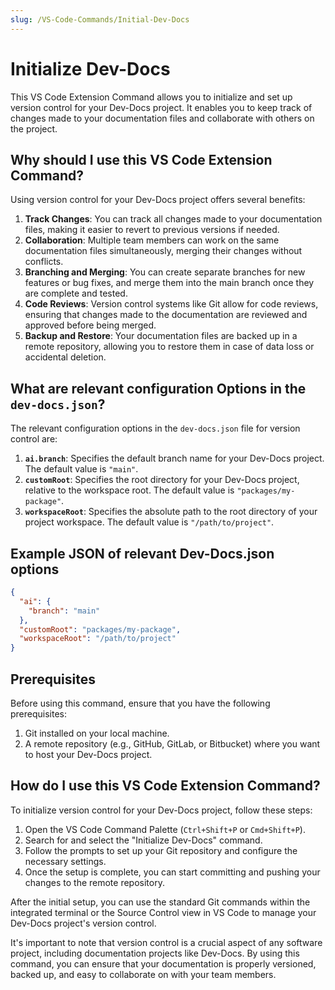 ```yaml
---
slug: /VS-Code-Commands/Initial-Dev-Docs
---
```


# Initialize Dev-Docs

This VS Code Extension Command allows you to initialize and set up version control for your Dev-Docs project. It enables you to keep track of changes made to your documentation files and collaborate with others on the project.

## Why should I use this VS Code Extension Command?

Using version control for your Dev-Docs project offers several benefits:

1. **Track Changes**: You can track all changes made to your documentation files, making it easier to revert to previous versions if needed.
2. **Collaboration**: Multiple team members can work on the same documentation files simultaneously, merging their changes without conflicts.
3. **Branching and Merging**: You can create separate branches for new features or bug fixes, and merge them into the main branch once they are complete and tested.
4. **Code Reviews**: Version control systems like Git allow for code reviews, ensuring that changes made to the documentation are reviewed and approved before being merged.
5. **Backup and Restore**: Your documentation files are backed up in a remote repository, allowing you to restore them in case of data loss or accidental deletion.

## What are relevant configuration Options in the `dev-docs.json`?

The relevant configuration options in the `dev-docs.json` file for version control are:

1. **`ai.branch`**: Specifies the default branch name for your Dev-Docs project. The default value is `"main"`.
2. **`customRoot`**: Specifies the root directory for your Dev-Docs project, relative to the workspace root. The default value is `"packages/my-package"`.
3. **`workspaceRoot`**: Specifies the absolute path to the root directory of your project workspace. The default value is `"/path/to/project"`.

## Example JSON of relevant Dev-Docs.json options

```json
{
  "ai": {
    "branch": "main"
  },
  "customRoot": "packages/my-package",
  "workspaceRoot": "/path/to/project"
}
```

## Prerequisites

Before using this command, ensure that you have the following prerequisites:

1. Git installed on your local machine.
2. A remote repository (e.g., GitHub, GitLab, or Bitbucket) where you want to host your Dev-Docs project.

## How do I use this VS Code Extension Command?

To initialize version control for your Dev-Docs project, follow these steps:

1. Open the VS Code Command Palette (`Ctrl+Shift+P` or `Cmd+Shift+P`).
2. Search for and select the "Initialize Dev-Docs" command.
3. Follow the prompts to set up your Git repository and configure the necessary settings.
4. Once the setup is complete, you can start committing and pushing your changes to the remote repository.

After the initial setup, you can use the standard Git commands within the integrated terminal or the Source Control view in VS Code to manage your Dev-Docs project's version control.

It's important to note that version control is a crucial aspect of any software project, including documentation projects like Dev-Docs. By using this command, you can ensure that your documentation is properly versioned, backed up, and easy to collaborate on with your team members.
  
  